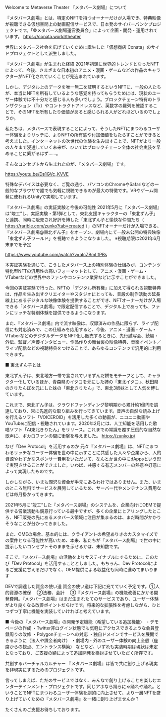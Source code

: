 Welcome to Metaverse Theater
『メタバース劇場』について

『メタバース劇場』とは、特定のNFTを持つオーナーだけが入場でき、特典映像が視聴できる仮想空間上の動画配信サービスで、日本発のサイバーパンクプロジェクトです。「©メタバース劇場運営委員会」によって企画・開発・運用されています。
https://conata.world/theater

世界にメタバース社会を広げていくために誕生した「仮想商店 Conata」のサイドプロジェクトとして派生しました。

『メタバース劇場』が生まれた経緯
2021年初頭に世界的トレンドとなったNFTによって、今後、さまざまな日本初のアニメ・漫画・ゲームなどの作品のキャラクターがNFT化されていくことが見込まれています。

しかし、デジタル上のデータを唯一無二を証明するというNFTに、一般の人たちが、本当にNFTを所有しているような感覚を持ってもらうためには、現状のユーザー体験では不十分だと感じる人も多いでしょう。ブロックチェーン特有のトランザクション（Tx）やコントラクトアドレスなど、英数字の羅列を確認することで、そのNFTを所有したり価値があると感じられる人がどれほどいるのでしょうか。

私たちは、メタバースで表現することによって、そうしたNFTにまつわるユーザー体験をよりリッチに、よりNFTの所有感や付加価値をもたらすことができると考えました。インターネットの次世代の体験を生み出すことで、NFTがより一般の人々まで浸透していく未来が、ひいてはブロックチェーン全体の社会実装を早めることに繋がるはず……。

そんなコンセプトから生まれたのが、『メタバース劇場』です。

https://youtu.be/Ds1GVc_KVVE

特殊なデバイスは必要なく、ご覧の通り、パソコンのChromeやSafariなどの一般的なブラウザで誰でも気軽に視聴できるのが最大の特徴です。VRやゲーム開発に使われるUnityで実現しています。

『メタバース劇場』の実証実験と今後の可能性
2021年5月に『メタバース劇場』は”竣工”し、実証実験・第1弾として、東北支援キャラクターの「東北ずん子」と連携、同時に販売され好評を博した「東北ずん子と愉快な仲間たち（ https://rarible.com/zunko?tab=created ）」のNFTオーナーだけが入場できる、『メタバース劇場@東北ずん子』をオープン、劇場内にて一般未公開の特典映像「東北ずん子ワールド」を視聴できようになりました。
※視聴期限は2021年6月末までを予定

https://www.youtube.com/watch?v=aIcZBmLfPBs

本実証実験を通じて、こうしたメタバース上の特別体験の仕組みが、コンテンツ特化型NFTの汎用性の高いフォーマットとして、アニメ・漫画・ゲーム・VTuberなどの世界中のファンやコンテンツ業界などに示すことができました。

今回の実証実験で行った、NFTの「デジタル所有権」に加えて得られる視聴特典は、作品を生み出すクリエイターやスタジオにとっても、普段の制作活動の延長線上にあるデジタルな映像体験を提供することができ、NFTオーナーだけが入場できる「メタバース劇場」で限定配信することで、デジタル上であっても、ファンにリッチな特別体験を提供できるようになります。

また、『メタバース劇場』内で流す映像は、収録済みの作品に限らず、ライブ配信にも対応済みで、この仕組みを応用すると、今後、アニメ・漫画・ゲーム・VTuberなどのデジタルデータをNFT化し販売するときに、先行試写会、続編・外伝、監督／声優インタビュー、作品作りの舞台裏の映像特典、音楽イベント／ライブ配信などの視聴特典をつけることで、あらゆるコンテンツで汎用的に利用できます。

■ 東北ずん子とは

東北ずん子は、東北地方一帯で食されているずんだ餅をモチーフとして、キャラクター化しているほか、青森県のイタコを元にした姉の「東北イタコ」、秋田県のきりたんぽを元にした妹の「東北きりたん」で、東北3姉妹として人気を博しています。

これまで、東北ずん子は、クラウドファンディング黎明期から累計約1億円を調達しており、常に先進的な取り組みを行ってきています。音声の自然な読み上げを行えるソフト「VOICEROID」を活用した多くの動画が、ニコニコ動画やYouTubeに配信・視聴されています。2020年2月には、人工知能を活用した歌唱ソフト「AI東北きりたん」をリリース。これまでの常識を覆す圧倒的な自然な歌声に、ボカロファンの間に衝撃を与えました。
https://zunko.jp/ 


なぜ「Dev Protocol」を活用するのか
元々『メタバース劇場』は、NFTにまつわるリッチなユーザー体験を世の中に示すことに共感した人々や企業から、人的資源やわずかなスポンサー費用をいただいて、なんとか世の中にdAppsという形で実現させることができました。いわば、共感する有志メンバーの熱意や好意によって実現したものです。

しかしながら、いまも潤沢な資金が手元にあるわけではありません。また、いまのところ無料でサービスを展開しているため、サーバー代やメンテナンス費用などは毎月掛かってきます。

2021年5月に”竣工”した『メタバース劇場』のシステムを、企業向けにOEMで提供する営業活動も鋭意行っている最中ですが、多くの企業にヒアリングしたところ、NFT販売の先にあるメタバース領域に注目が集まるのは、まだ時間がかかりそうなことが分かってきました。

また、OMEの場合、基本的には、クライアントの希望ありきのカスタマイズでの案件となる可能性が高いため、本来、私たちが『メタバース劇場』で世の中に提示したいコンセプトそのままを示せるかは、未知数です。

そこで、『メタバース劇場』の活動をよりサステイナブルにするために、このたび「Dev Protocol」を活用することとしました。もちろん、Dev Protocolによるご支援に甘えるだけでなく、OEM提供による収益化も同時に進めてまいります


DEVで調達した資金の使い道
資金の使い道は下記に充てていく予定です。①人的資源の確保 　②法務、会計 　③『メタバース劇場』の機能改善にかかる開発費用。『メタバース劇場』はまだ生まれたてのサービスであり、ユーザー体験がより良くなる改善ポイントだらけです。将来的な拡張性を考慮しながら、ひとつずつ丁寧に機能を実装していければと考えています。

■ 今後の『メタバース劇場』の開発予定機能（希望している追加機能）
・デモページの作成
・Twitter非ログイン状態でも気軽にアクセスできるような会員登録周りの改修
・Polygonチェーンへの対応
・独自ドメインでサービスを展開できるように（法人や課金者向け）
・劇場内・外のユーザー体験の向上全般（座席からの視点、エントランス構築）
などなど、いずれも実装時期は現状は未定となっており、ご支援の額によって追加開発を検討させていただく所存です。


共創するバーチャルカルチャー
『メタバース劇場』は皆で共に創り上げる現実を非現実にするためのプロジェクトです。

言ってしまえば、ただのサービスではなく、みんなで創り上げることを楽しむエンターテインメント・プロジェクトです。同じアホなら踊らにゃ踊れや踊れ。ということでNFTにまつわるユーザー体験を劇的に向上させて、より一層NFTを盛り上げていくための『メタバース劇場』を一緒に創り上げませんか？

たくさんのご支援お待ちしております。


